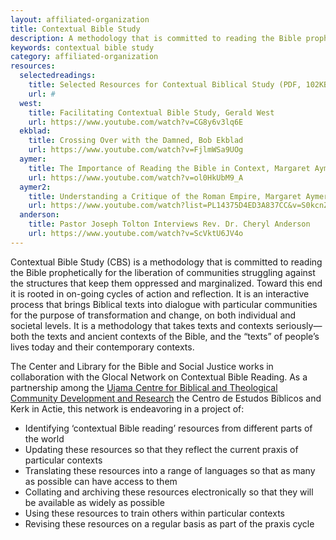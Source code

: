 ```yaml
---
layout: affiliated-organization
title: Contextual Bible Study
description: A methodology that is committed to reading the Bible prophetically for the liberation of communities struggling against the structures that keep them oppressed and marginalized.
keywords: contextual bible study
category: affiliated-organization
resources:
  selectedreadings:
    title: Selected Resources for Contextual Biblical Study (PDF, 102KB)
    url: #
  west:
    title: Facilitating Contextual Bible Study, Gerald West
    url: https://www.youtube.com/watch?v=CG8y6v3lq6E
  ekblad:
    title: Crossing Over with the Damned, Bob Ekblad
    url: https://www.youtube.com/watch?v=FjlmWSa9UOg
  aymer:
    title: The Importance of Reading the Bible in Context, Margaret Aymer
    url: https://www.youtube.com/watch?v=ol0HkUbM9_A
  aymer2:
    title: Understanding a Critique of the Roman Empire, Margaret Aymer
    url: https://www.youtube.com/watch?list=PL14375D4ED3A837CC&v=S0kcnZF4cn4
  anderson:
    title: Pastor Joseph Tolton Interviews Rev. Dr. Cheryl Anderson
    url: https://www.youtube.com/watch?v=ScVktU6JV4o
---
```

Contextual Bible Study (CBS) is a methodology that is committed to reading the Bible prophetically for the liberation of communities struggling against the structures that keep them oppressed and marginalized.  Toward this end it is rooted in on-going cycles of action and reflection.  It is an interactive process that brings Biblical texts into dialogue with particular communities for the purpose of transformation and change, on both individual and societal levels.  It is a methodology that takes texts and contexts seriously—both the texts and ancient contexts of the Bible, and the “texts” of people’s lives today and their contemporary contexts.

The Center and Library for the Bible and Social Justice works in collaboration with the Glocal Network on Contextual Bible Reading.  As a partnership among the [Ujama Centre for Biblical and Theological Community Development and Research](http://ujamaa.ukzn.ac.za/Homepage.aspx) the Centro de Estudos Bíblicos and Kerk in Actie, this network is endeavoring in a project of:

*   Identifying ‘contextual Bible reading’ resources from different parts of the world
*   Updating these resources so that they reflect the current praxis of particular contexts
*   Translating these resources into a range of languages so that as many as possible can have access to them
*   Collating and archiving these resources electronically so that they will be available as widely as possible
*   Using these resources to train others within particular contexts
*   Revising these resources on a regular basis as part of the praxis cycle
